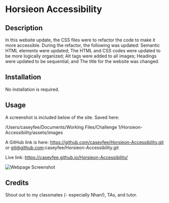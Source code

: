 # Horsieon Accessibility 

## Description

In this website update, the CSS files were to refactor the code to make it more accessible. During the refactor, the following was updated: Semantic HTML elements were updated; The HTML and CSS codes were updated to be more logically organized; Alt tags were added to all images; Headings were updated to be sequential; and The title for the website was changed. 

## Installation

No installation is required.

## Usage

A screenshot is included below of the site. Saved here: 

/Users/caseyfee/Documents/Working Files/Challenge 1/Horsieon-Accessibility/assets/images


A GitHub link is here: https://github.com/caseyfee/Horsieon-Accessibility.git
or
git@github.com:caseyfee/Horsieon-Accessibility.git

Live link: https://caseyfee.github.io/Horsieon-Accessibility/

![Webpage Screenshot](./assets/images/Horiseon-Webpage-Screenshot.png)


## Credits

Shout out to my classmates (- especially Nhan!), TAs, and tutor.


